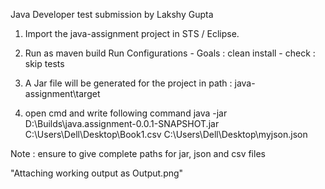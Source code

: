 Java Developer test submission by Lakshy Gupta

1. Import the java-assignment project in STS / Eclipse.

2. Run as maven build 
	Run Configurations
		- Goals : clean install
		- check : skip tests

3. A Jar file will be generated for the project in path : java-assignment\target

4. open cmd and write following command
	java -jar D:\Builds\java.assignment-0.0.1-SNAPSHOT.jar C:\Users\Dell\Desktop\Book1.csv C:\Users\Dell\Desktop\myjson.json
                     
Note : ensure to give complete paths for jar, json and csv files

"Attaching working output as Output.png"